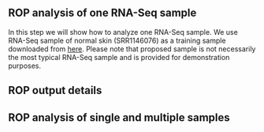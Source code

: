 ## ROP analysis of one RNA-Seq sample

In this step we will show how to analyze one RNA-Seq sample. We use RNA-Seq sample of normal skin (SRR1146076) as a training sample downloaded from [here](http://www.ncbi.nlm.nih.gov/geo/query/acc.cgi?acc=GSE54456). Please note 
that proposed sample is not necessarily the most typical RNA-Seq sample and is provided for demonstration purposes. 




## ROP output details
## ROP analysis of single and multiple samples

